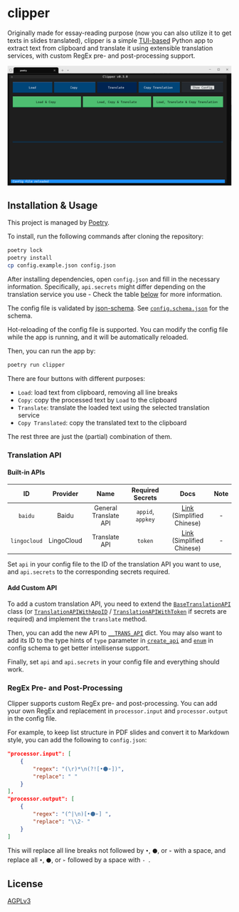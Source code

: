 # clipper
Originally made for essay-reading purpose (now you can also utilize it to get texts in slides translated), clipper is a simple [TUI-based](https://github.com/Textualize/textual) Python app to extract text from clipboard and translate it using extensible translation services, with custom RegEx pre- and post-processing support.

![Screenshot](./assets/image.png)

## Installation & Usage
This project is managed by [Poetry](https://python-poetry.org/).

To install, run the following commands after cloning the repository:

```bash
poetry lock
poetry install
cp config.example.json config.json
```

After installing dependencies, open `config.json` and fill in the necessary information. Specifically, `api.secrets` might differ depending on the translation service you use - Check the table [below](#built-in-apis) for more information.

The config file is validated by [json-schema](https://json-schema.org/). See [`config.schema.json`](./config.schema.json) for the schema.

Hot-reloading of the config file is supported. You can modify the config file while the app is running, and it will be automatically reloaded.

Then, you can run the app by:

```bash
poetry run clipper
```

There are four buttons with different purposes:
- `Load`: load text from clipboard, removing all line breaks
- `Copy`: copy the processed text by `Load` to the clipboard
- `Translate`: translate the loaded text using the selected translation service
- `Copy Translated`: copy the translated text to the clipboard

The rest three are just the (partial) combination of them.

### Translation API
#### Built-in APIs
| ID | Provider | Name | Required Secrets | Docs | Note |
| :-: | :------: | :--: | :--------------: | :--: | :---: |
| `baidu` | Baidu | General Translate API | `appid`, `appkey` | [Link](https://fanyi-api.baidu.com/doc/21) (Simplified Chinese) | - |
| `lingocloud` | LingoCloud | Translate API | `token` | [Link](https://docs.caiyunapp.com/lingocloud-api/) (Simplified Chinese) | - |

Set `api` in your config file to the ID of the translation API you want to use, and `api.secrets` to the corresponding secrets required.

#### Add Custom API
To add a custom translation API, you need to extend the [`BaseTranslationAPI`](./clipper/api/base.py#L9) class (or [`TranslationAPIWithAppID`](./clipper/api/base.py#L40) / [`TranslationAPIWithToken`](./clipper/api/base.py#L53) if secrets are required) and implement the `translate` method.

Then, you can add the new API to [`__TRANS_API`](./clipper/api/__init__.py#L11) dict. You may also want to add its ID to the type hints of `type` parameter in [`create_api`](./clipper/api/__init__.py#L17) and [`enum`](./config.schema.json#L9) in config schema to get better intellisense support.

Finally, set `api` and `api.secrets` in your config file and everything should work.

### RegEx Pre- and Post-Processing
Clipper supports custom RegEx pre- and post-processing. You can add your own RegEx and replacement in `processor.input` and `processor.output` in the config file.

For example, to keep list structure in PDF slides and convert it to Markdown style, you can add the following to `config.json`:

```json
"processor.input": [
    {
        "regex": "(\r)*\n(?![•⚫➢])",
        "replace": " "
    }
],
"processor.output": [
    {
        "regex": "(^|\n)[•⚫➢] ",
        "replace": "\\2- "
    }
]
```

This will replace all line breaks not followed by `•`, `⚫`, or `➢` with a space, and replace all `•`, `⚫`, or `➢` followed by a space with `- `.

## License
[AGPLv3](./LICENSE)